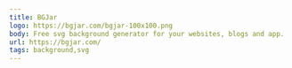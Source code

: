 ```yaml
---
title: BGJar
logo: https://bgjar.com/bgjar-100x100.png
body: Free svg background generator for your websites, blogs and app.
url: https://bgjar.com/
tags: background,svg
---
```

